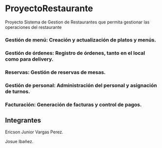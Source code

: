 # ProyectoRestaurante
Proyecto Sistema de Gestion de Restaurantes que permita gestionar las operaciones del restaurante

###	Gestión de menú: Creación y actualización de platos y menús.
###	Gestión de órdenes: Registro de órdenes, tanto en el local como para delivery.
###	Reservas: Gestión de reservas de mesas.
###	Gestión de personal: Administración del personal y asignación de turnos.
###	Facturación: Generación de facturas y control de pagos.

## Integrantes
Ericson Junior Vargas Perez.

Josue Ibañez.
